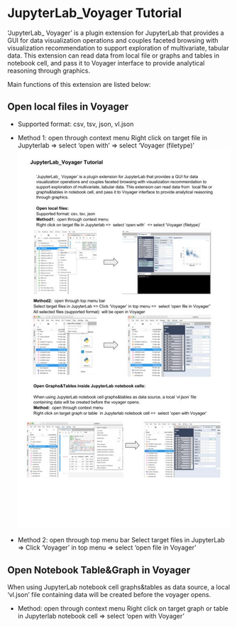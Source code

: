 # JupyterLab_Voyager Tutorial

‘JupyterLab_ Voyager’ is a plugin extension for JupyterLab that provides a GUI for data visualization operations
and couples faceted browsing with visualization recommendation to support exploration of multivariate, tabular data. 
This extension can read data from  local file or graphs and tables in notebook cell, and pass it to Voyager interface 
to provide analytical reasoning through graphics.

Main functions of this extension are listed below:

## Open local files in Voyager

* Supported format: csv, tsv, json, vl.json
* Method 1: open through context menu
Right click on target file in Jupyterlab =>  select ‘open with’  => select ‘Voyager (filetype)’	
![image](tutorial.jpg)

* Method 2: open through top menu bar
Select target files in JupyterLab => Click ‘Voyager’ in top menu =>  select ‘open file in Voyager’


## Open Notebook Table&Graph in Voyager
When using JupyterLab notebook cell graphs&tables as data source, a local ‘vl.json’ file containing data will be created before the voyager opens.
* Method: open through context menu
Right click on target graph or table  in Jupyterlab notebook cell =>  select ‘open with Voyager’
